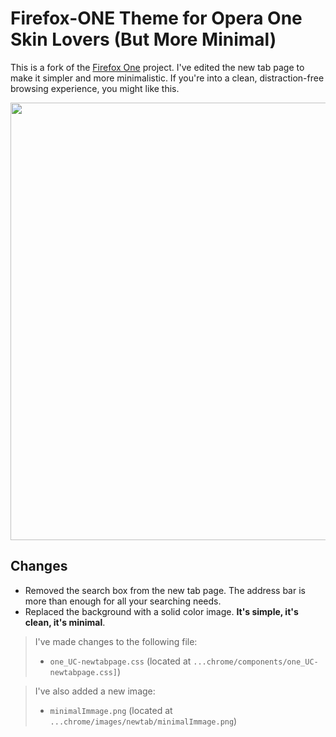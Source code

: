 # Firefox-ONE Theme for Opera One Skin Lovers (But More Minimal)

This is a fork of the [Firefox One](https://github.com/Godiesc/firefox-one) project. I've edited the new tab page to make it simpler and more minimalistic. If you're into a clean, distraction-free browsing experience, you might like this.

<img src = "https://github.com/rimaout/firefox-one-NewMinimalTab/assets/116072651/0d98fe2e-bcd4-4093-bde8-010577e6854b" width="700" />


## Changes

- Removed the search box from the new tab page. The address bar is more than enough for all your searching needs.
- Replaced the background with a solid color image. **It's simple, it's clean, it's minimal**.

>I've made changes to the following file:
>- `one_UC-newtabpage.css` (located at `...chrome/components/one_UC-newtabpage.css]`)

>I've also added a new image:
>- `minimalImmage.png` (located at `...chrome/images/newtab/minimalImmage.png`)

